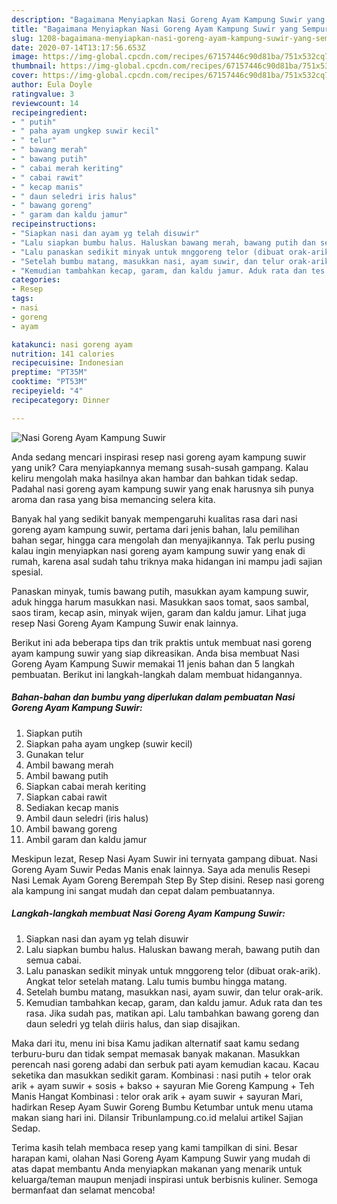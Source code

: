 ```yaml
---
description: "Bagaimana Menyiapkan Nasi Goreng Ayam Kampung Suwir yang Sempurna"
title: "Bagaimana Menyiapkan Nasi Goreng Ayam Kampung Suwir yang Sempurna"
slug: 1208-bagaimana-menyiapkan-nasi-goreng-ayam-kampung-suwir-yang-sempurna
date: 2020-07-14T13:17:56.653Z
image: https://img-global.cpcdn.com/recipes/67157446c90d81ba/751x532cq70/nasi-goreng-ayam-kampung-suwir-foto-resep-utama.jpg
thumbnail: https://img-global.cpcdn.com/recipes/67157446c90d81ba/751x532cq70/nasi-goreng-ayam-kampung-suwir-foto-resep-utama.jpg
cover: https://img-global.cpcdn.com/recipes/67157446c90d81ba/751x532cq70/nasi-goreng-ayam-kampung-suwir-foto-resep-utama.jpg
author: Eula Doyle
ratingvalue: 3
reviewcount: 14
recipeingredient:
- " putih"
- " paha ayam ungkep suwir kecil"
- " telur"
- " bawang merah"
- " bawang putih"
- " cabai merah keriting"
- " cabai rawit"
- " kecap manis"
- " daun seledri iris halus"
- " bawang goreng"
- " garam dan kaldu jamur"
recipeinstructions:
- "Siapkan nasi dan ayam yg telah disuwir"
- "Lalu siapkan bumbu halus. Haluskan bawang merah, bawang putih dan semua cabai."
- "Lalu panaskan sedikit minyak untuk mnggoreng telor (dibuat orak-arik). Angkat telor setelah matang. Lalu tumis bumbu hingga matang."
- "Setelah bumbu matang, masukkan nasi, ayam suwir, dan telur orak-arik."
- "Kemudian tambahkan kecap, garam, dan kaldu jamur. Aduk rata dan tes rasa. Jika sudah pas, matikan api. Lalu tambahkan bawang goreng dan daun seledri yg telah diiris halus, dan siap disajikan."
categories:
- Resep
tags:
- nasi
- goreng
- ayam

katakunci: nasi goreng ayam 
nutrition: 141 calories
recipecuisine: Indonesian
preptime: "PT35M"
cooktime: "PT53M"
recipeyield: "4"
recipecategory: Dinner

---
```



![Nasi Goreng Ayam Kampung Suwir](https://img-global.cpcdn.com/recipes/67157446c90d81ba/751x532cq70/nasi-goreng-ayam-kampung-suwir-foto-resep-utama.jpg)

Anda sedang mencari inspirasi resep nasi goreng ayam kampung suwir yang unik? Cara menyiapkannya memang susah-susah gampang. Kalau keliru mengolah maka hasilnya akan hambar dan bahkan tidak sedap. Padahal nasi goreng ayam kampung suwir yang enak harusnya sih punya aroma dan rasa yang bisa memancing selera kita.

Banyak hal yang sedikit banyak mempengaruhi kualitas rasa dari nasi goreng ayam kampung suwir, pertama dari jenis bahan, lalu pemilihan bahan segar, hingga cara mengolah dan menyajikannya. Tak perlu pusing kalau ingin menyiapkan nasi goreng ayam kampung suwir yang enak di rumah, karena asal sudah tahu triknya maka hidangan ini mampu jadi sajian spesial.

Panaskan minyak, tumis bawang putih, masukkan ayam kampung suwir, aduk hingga harum masukkan nasi. Masukkan saos tomat, saos sambal, saos tiram, kecap asin, minyak wijen, garam dan kaldu jamur. Lihat juga resep Nasi Goreng Ayam Kampung Suwir enak lainnya.


Berikut ini ada beberapa tips dan trik praktis untuk membuat nasi goreng ayam kampung suwir yang siap dikreasikan. Anda bisa membuat Nasi Goreng Ayam Kampung Suwir memakai 11 jenis bahan dan 5 langkah pembuatan. Berikut ini langkah-langkah dalam membuat hidangannya.

<!--inarticleads1-->

##### Bahan-bahan dan bumbu yang diperlukan dalam pembuatan Nasi Goreng Ayam Kampung Suwir:

1. Siapkan  putih
1. Siapkan  paha ayam ungkep (suwir kecil)
1. Gunakan  telur
1. Ambil  bawang merah
1. Ambil  bawang putih
1. Siapkan  cabai merah keriting
1. Siapkan  cabai rawit
1. Sediakan  kecap manis
1. Ambil  daun seledri (iris halus)
1. Ambil  bawang goreng
1. Ambil  garam dan kaldu jamur


Meskipun lezat, Resep Nasi Ayam Suwir ini ternyata gampang dibuat. Nasi Goreng Ayam Suwir Pedas Manis enak lainnya. Saya ada menulis Resepi Nasi Lemak Ayam Goreng Berempah Step By Step disini. Resep nasi goreng ala kampung ini sangat mudah dan cepat dalam pembuatannya. 

<!--inarticleads2-->

##### Langkah-langkah membuat Nasi Goreng Ayam Kampung Suwir:

1. Siapkan nasi dan ayam yg telah disuwir
1. Lalu siapkan bumbu halus. Haluskan bawang merah, bawang putih dan semua cabai.
1. Lalu panaskan sedikit minyak untuk mnggoreng telor (dibuat orak-arik). Angkat telor setelah matang. Lalu tumis bumbu hingga matang.
1. Setelah bumbu matang, masukkan nasi, ayam suwir, dan telur orak-arik.
1. Kemudian tambahkan kecap, garam, dan kaldu jamur. Aduk rata dan tes rasa. Jika sudah pas, matikan api. Lalu tambahkan bawang goreng dan daun seledri yg telah diiris halus, dan siap disajikan.


Maka dari itu, menu ini bisa Kamu jadikan alternatif saat kamu sedang terburu-buru dan tidak sempat memasak banyak makanan. Masukkan perencah nasi goreng adabi dan serbuk pati ayam kemudian kacau. Kacau seketika dan masukkan sedikit garam. Kombinasi : nasi putih + telor orak arik + ayam suwir + sosis + bakso + sayuran Mie Goreng Kampung + Teh Manis Hangat Kombinasi : telor orak arik + ayam suwir + sayuran Mari, hadirkan Resep Ayam Suwir Goreng Bumbu Ketumbar untuk menu utama makan siang hari ini. Dilansir Tribunlampung.co.id melalui artikel Sajian Sedap. 

Terima kasih telah membaca resep yang kami tampilkan di sini. Besar harapan kami, olahan Nasi Goreng Ayam Kampung Suwir yang mudah di atas dapat membantu Anda menyiapkan makanan yang menarik untuk keluarga/teman maupun menjadi inspirasi untuk berbisnis kuliner. Semoga bermanfaat dan selamat mencoba!

